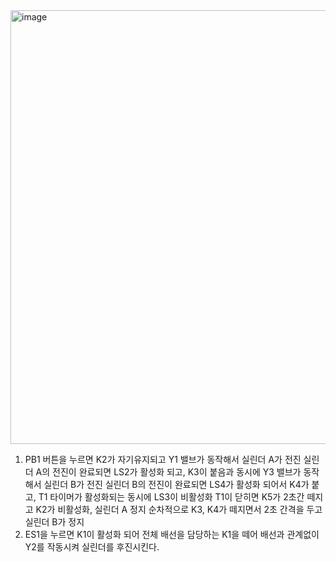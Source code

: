 <img width="1257" height="694" alt="image" src="https://github.com/user-attachments/assets/447d2dda-e195-48af-8f28-24928c5ce980" />

1. PB1 버튼을 누르면 K2가 자기유지되고 Y1 밸브가 동작해서 실린더 A가 전진
  실린더 A의 전진이 완료되면 LS2가 활성화 되고, K3이 붙음과 동시에 Y3 밸브가 동작해서 실린더 B가 전진
  실린더 B의 전진이 완료되면 LS4가 활성화 되어서 K4가 붙고, T1 타이머가 활성화되는 동시에 LS3이 비활성화
  T1이 닫히면 K5가 2초간 떼지고 K2가 비활성화, 실린더 A 정지
  순차적으로 K3, K4가 떼지면서 2초 간격을 두고 실린더 B가 정지
2. ES1을 누르면 K1이 활성화 되어 전체 배선을 담당하는 K1을 떼어 배선과 관계없이 Y2를 작동시켜 실린더를 후진시킨다.

